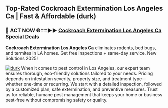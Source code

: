 ## Top-Rated Cockroach Extermination Los Angeles Ca | Fast & Affordable (durk)

<h3>🐜 ACT NOW 🌐==►► <a href="https://tinyurl.com/yc7vsfwc" rel="nofollow">Cockroach Extermination Los Angeles Ca Special Deals</a></h3>

**Cockroach Extermination Los Angeles Ca** eliminates rodents, bed bugs, and termites in LA homes. Get free inspections + same-day service. New Solutions 2025!

[![durk](https://i.imgur.com/1VzRXn8.jpeg)](https://tinyurl.com/yc7vsfwc)
When it comes to pest control in Los Angeles, our expert team ensures thorough, eco-friendly solutions tailored to your needs. Pricing depends on infestation severity, property size, and treatment type—whether one-time or recurring. We start with a detailed inspection, followed by a customized plan, safe extermination, and preventive measures. Trust us for reliable, humane pest management that keeps your home or business pest-free without compromising safety or quality.